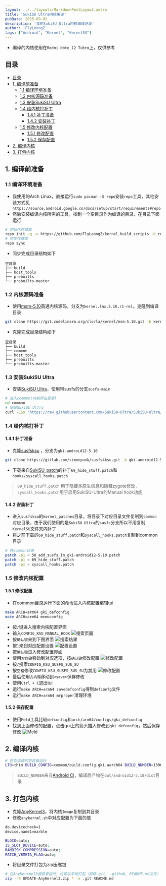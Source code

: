 ```yaml
---
layout: ../../layouts/MarkdownPostLayout.astro
title: 'SukiSU Ultra内核编译'
pubDate: 2025-09-02
description: '我的SukiSU Ultra内核编译记录'
author: 'FlyLoongZ'
tags: ["Android", "Kernel", "KernelSU"]
---
```

- 编译的内核使用在`Redmi Note 12 Tubro`上，仅供参考
  
## 目录
- [目录](#目录)
- [1. 编译前准备](#1-编译前准备)
  - [1.1 编译环境准备](#11-编译环境准备)
  - [1.2 内核源码准备](#12-内核源码准备)
  - [1.3 安装SukiSU Ultra](#13-安装sukisu-ultra)
  - [1.4 给内核打补丁](#14-给内核打补丁)
    - [1.4.1 补丁准备](#141-补丁准备)
    - [1.4.2 安装补丁](#142-安装补丁)
  - [1.5 修改内核配置](#15-修改内核配置)
    - [1.5.1 修改配置](#151-修改配置)
    - [1.5.2 保存配置](#152-保存配置)
- [2. 编译内核](#2-编译内核)
- [3. 打包内核](#3-打包内核)


## 1. 编译前准备
### 1.1 编译环境准备
- 我使用的Arch Linux，直接运行`sudo pacman -S repo`安装`repo`工具，其他安装方式见`https://source.android.google.cn/docs/setup/start/requirements#repo`
- 然后安装编译内核所需的工具，找到一个空目录作为编译的目录，在目录下面运行
```  bash
# 初始化存储库
repo init -q -u https://github.com/FlyLoongZ/kernel_build_scripts -b repo_manifest
# 同步存储库
repo sync
```
- 同步完成目录结构如下
```
空目录
├── build
├── host_tools
├── prebuilts 
└── prebuilts-master
```

### 1.2 内核源码准备
- 使用[msm-5.10](https://git.codelinaro.org/clo/la/kernel/msm-5.10)高通内核源码，分支为`kernel.lnx.5.10.r1-rel`，克隆到编译目录
``` bash
git clone https://git.codelinaro.org/clo/la/kernel/msm-5.10.git -b kernel.lnx.5.10.r1-rel common
```
- 克隆完成目录结构如下
```
空目录
├── build
├── common
├── host_tools
├── prebuilts 
└── prebuilts-master
```

### 1.3 安装SukiSU Ultra
- 安装[SukiSU Ultra](https://github.com/SukiSU-Ultra/SukiSU-Ultra)，使用带susfs的分支`susfs-main`
``` bash
# 进入common(内核所在目录)
cd common
# 安装SukiSU Ultra
curl -LSs "https://raw.githubusercontent.com/SukiSU-Ultra/SukiSU-Ultra/main/kernel/setup.sh" | bash -s susfs-main
```

### 1.4 给内核打补丁
#### 1.4.1 补丁准备
- 克隆[susfsksu](https://gitlab.com/simonpunk/susfs4ksu) ，分支为`gki-android12-5.10`
``` bash
git clone https://gitlab.com/simonpunk/susfs4ksu.git -b gki-android12-5.10
```
- 下载来自[SukiSU_patch](https://github.com/SukiSU-Ultra/SukiSU_patch)的补丁`69_hide_stuff.patch`和`hooks/syscall_hooks.patch`
> `69_hide_stuff.patch` 用于隐藏类原生信息和隐藏zygote修改，
`syscall_hooks.patch`用于启用SukiSU-Ultra的Manual hook功能
#### 1.4.2 安装补丁
- 进入`susfsksu`的`kernel_patches`目录，将目录下对应目录文件复制到`common`对应目录，由于我们使用的是`SukiSU Ultra`的`susfs`分支所以不用复制`KernelSU`文件夹内补丁
- 将之前下载的`69_hide_stuff.patch`和`syscall_hooks.patch`复制到common目录
``` bash
# 在common目录
patch -p1 < 50_add_susfs_in_gki-android12-5.10.patch
patch -p1 < 69_hide_stuff.patch
patch -p1 < syscall_hooks.patch
```

### 1.5 修改内核配置
#### 1.5.1 修改配置
- 在common目录运行下面的命令进入内核配置编辑tui
``` bash
make ARCH=arm64 gki_defconfig
make ARCH=arm64 menuconfig
```
- 按`/`键进入搜索内核配置界面
- 输入`CONFIG_KSU_MANUAL_HOOK`
![搜索页面](images/kernel_config_tui_search.png)
- 按`确认键`来到下图界面
![搜索结果](images/kernel_config_tui_search_results.png)
- 按`1`来到对应配置设置
![配置设置](images/kernel_config_tui_set.png)
- 按`确认键`进入修改配置界面
- 使用`方向键`移动到对应选项，按`确认键`修改配置
![修改配置](images/kernel_config_tui_edit.png)
- 按`/`搜索`CONFIG_KSU_SUSFS_SUS_SU`
- 按`空格`修改`CONFIG_KSU_SUSFS_SUS_SU`为禁用
![修改配置](images/kernel_config_tui_disable.png)
- 最后使用`方向键`移动到`<save>`保存修改
- 使用`Ctrl + C`退出tui
- 运行`make ARCH=arm64 savedefconfig`得到`defconfg`文件
- 运行`make ARCH=arm64 mrproper`清理环境

#### 1.5.2 保存配置
- 使用`Meld`工具比较`defconfig`和`arch/arm64/configs/gki_defconfig`
- 找到上面修改的配置，点击gui上的箭头插入修改到`gki_defconfig`，然后保存修改
![Meld](images/config_meld.png)

## 2. 编译内核
``` bash
# 在你选择的空目录运行
LTO=thin BUILD_CONFIG=common/build.config.gki.aarch64 BUILD_NUMBER=13968086 build/build.sh -j$(nproc --all) | tee build.log
```
> `BUILD_NUMBER`来自[Android CI](ci.android.com)，编译后产物在`out/android12-5.10/dist`目录

## 3. 打包内核
- 克隆[AnyKernel3](https://github.com/osm0sis/AnyKernel3)，将内核`Image`复制到其目录
- 修改`anykernel.sh`中对应配置为下面的值
``` bash
do.devicecheck=1
device.name1=marble

BLOCK=auto;
IS_SLOT_DEVICE=auto;
RAMDISK_COMPRESSION=auto;
PATCH_VBMETA_FLAG=auto;
```
- 将目录文件打包为zip压缩包
``` bash
# 在AnyKenrnel3根目录运行，也可以手动打包（排除.git, .github, README.md文件）
zip -r9 UPDATE-AnyKernel3.zip * -x .git README.md 
```
